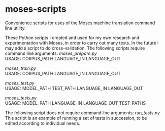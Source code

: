 # moses-scripts
Convenience scripts for uses of the Moses machine translation command line utility.

These Python scripts I created and used for my own research and experimentation with Moses, in order to carry out many tests. In the future I may add a script to do cross-validation.
The following scripts require command line arguments:
*moses_prepare.py*  
USAGE: CORPUS_PATH LANGUAGE_IN LANGUAGE_OUT

*moses_train.py*  
USAGE: CORPUS_PATH LANGUAGE_IN LANGUAGE_OUT

*moses_test.py*  
USAGE: MODEL_PATH TEST_PATH LANGUAGE_IN LANGUAGE_OUT

*moses_tests.py*  
USAGE: MODEL_PATH LANGUAGE_IN LANGUAGE_OUT TEST_PATHS

The following script does not require command line arguments:
*run_tests.py*  
This script is an example of running a set of tests in succession, to be edited according to individual needs.
